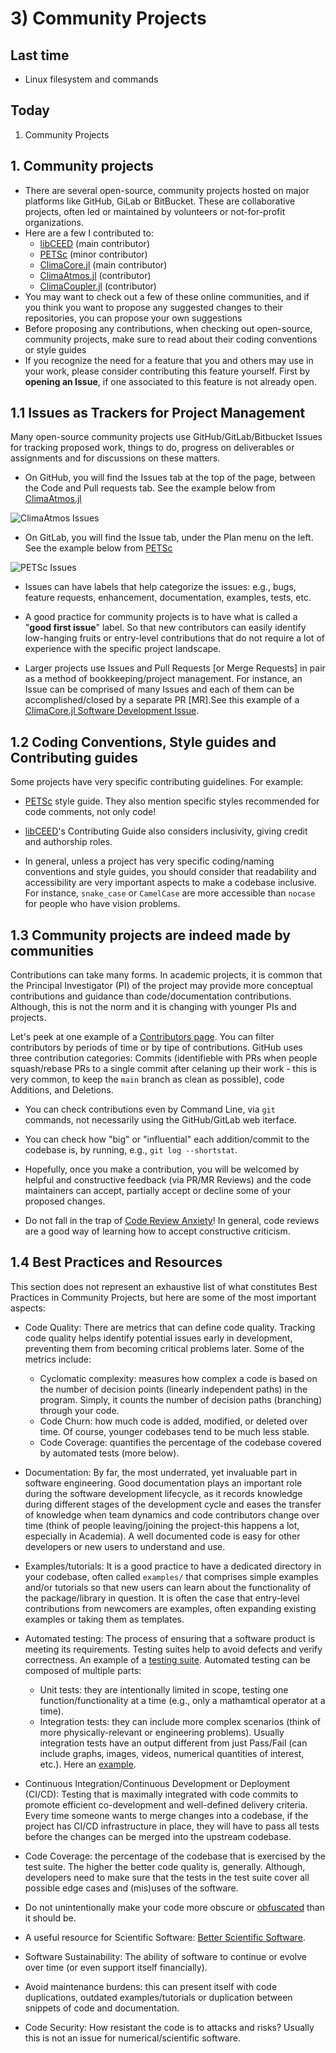 # 3) Community Projects

## Last time

* Linux filesystem and commands

## Today

1. Community Projects

## 1. Community projects

* There are several open-source, community projects hosted on major platforms like GitHub, GiLab or BitBucket. These are collaborative projects, often led or maintained by volunteers or not-for-profit organizations.
* Here are a few I contributed to:
  - [libCEED](https://github.com/CEED/libCEED) (main contributor)
  - [PETSc](https://gitlab.com/petsc/petsc) (minor contributor)
  - [ClimaCore.jl](https://github.com/CliMA/ClimaCore.jl) (main contributor)
  - [ClimaAtmos.jl](https://github.com/CliMA/ClimaAtmos.jl/) (contributor)
  - [ClimaCoupler.jl](https://github.com/CliMA/ClimaCoupler.jl/) (contributor)
* You may want to check out a few of these online communities, and if you think you want to propose any suggested changes to their repositories, you can propose your own suggestions
* Before proposing any contributions, when checking out open-source, community projects, make sure to read about their coding conventions or style guides
* If you recognize the need for a feature that you and others may use in your work, please consider contributing this feature yourself. First by **opening an Issue**, if one associated to this feature is not already open.

## 1.1 Issues as Trackers for Project Management

Many open-source community projects use GitHub/GitLab/Bitbucket Issues for tracking proposed work, things to do, progress on deliverables or assignments and for discussions on these matters.

- On GitHub, you will find the Issues tab at the top of the page, between the Code and Pull requests tab. See the example below from [ClimaAtmos.jl](https://github.com/CliMA/ClimaAtmos.jl/)

![ClimaAtmos Issues](../img/ClimaAtmos_Issues.png)

- On GitLab, you will find the Issue tab, under the Plan menu on the left. See the example below from [PETSc](https://gitlab.com/petsc/petsc)

![PETSc Issues](../img/PETSc_Issues.png)

- Issues can have labels that help categorize the issues: e.g., bugs, feature requests, enhancement, documentation, examples, tests, etc.

- A good practice for community projects is to have what is called a "**good first issue**" label. So that new contributors can easily identify low-hanging fruits or entry-level contributions that do not require a lot of experience with the specific project landscape.

- Larger projects use Issues and Pull Requests [or Merge Requests] in pair as a method of bookkeeping/project management. For instance, an Issue can be comprised of many Issues and each of them can be accomplished/closed by a separate PR [MR].See this example of a [ClimaCore.jl Software Development Issue](https://github.com/CliMA/ClimaCore.jl/issues/974).

## 1.2 Coding Conventions, Style guides and Contributing guides
Some projects have very specific contributing guidelines. For example:

* [PETSc](https://petsc.org/main/developers/style/) style guide. They also mention specific styles recommended for code comments, not only code!

* [libCEED](https://libceed.org/en/latest/CONTRIBUTING/)'s Contributing Guide also considers inclusivity, giving credit and authorship roles.

* In general, unless a project has very specific coding/naming conventions and style guides, you should consider that readability and accessibility are very important aspects to make a codebase inclusive. For instance, `snake_case` or `CamelCase` are more accessible than `nocase` for people who have vision problems.

## 1.3 Community projects are indeed made by communities

Contributions can take many forms. In academic projects, it is common that the Principal Investigator (PI) of the project may provide more conceptual contributions and guidance than code/documentation contributions. Although, this is not the norm and it is changing with younger PIs and projects.

Let's peek at one example of a [Contributors page](https://github.com/CliMA/ClimaCore.jl/graphs/contributors). You can filter contributors by periods of time or by tipe of contributions. GitHub uses three contribution categories: Commits (identifieble with PRs when people squash/rebase PRs to a single commit after celaning up their work - this is very common, to keep the `main` branch as clean as possible), code Additions, and Deletions.

- You can check contributions even by Command Line, via `git` commands, not necessarily using the GitHub/GitLab web iterface.

- You can check how "big" or "influential" each addition/commit to the codebase is, by running, e.g., `git log --shortstat`.

- Hopefully, once you make a contribution, you will be welcomed by helpful and constructive feedback (via PR/MR Reviews) and the code maintainers can accept, partially accept or decline some of your proposed changes.

- Do not fall in the trap of [Code Review Anxiety](https://osf.io/preprints/psyarxiv/8k5a4)! In general, code reviews are a good way of learning how to accept constructive criticism.

## 1.4 Best Practices and Resources

This section does not represent an exhaustive list of what constitutes Best Practices in Community Projects, but here are some of the most important aspects:

* Code Quality: There are metrics that can define code quality. Tracking code quality helps identify potential issues early in development, preventing them from becoming critical problems later. Some of the metrics include:
  - Cyclomatic complexity: measures how complex a code is based on the number of decision points (linearly independent paths) in the program. Simply, it counts the number of decision paths (branching) through your code.
  - Code Churn: how much code is added, modified, or deleted over time. Of course, younger codebases tend to be much less stable.
  - Code Coverage: quantifies the percentage of the codebase covered by automated tests (more below).

* Documentation: By far, the most underrated, yet invaluable part in software engineering. Good documentation plays an important role during the software development lifecycle, as it records knowledge during different stages of the development cycle and eases the transfer of knowledge when team dynamics and code contributors change over time (think of people leaving/joining the project-this happens a lot, especially in Academia). A well documented code is easy for other developers or new users to understand and use.

* Examples/tutorials: It is a good practice to have a dedicated directory in your codebase, often called `examples/` that comprises simple examples and/or tutorials so that new users can learn about the functionality of the package/library in question. It is often the case that entry-level contributions from newcomers are examples, often expanding existing examples or taking them as templates.

* Automated testing: The process of ensuring that a software product is meeting its requirements. Testing suites help to avoid defects and verify correctness. An example of a [testing suite](https://gitlab.com/libceed/libCEED/-/pipelines/1497542437). Automated testing can be composed of multiple parts:
  - Unit tests: they are intentionally limited in scope, testing one function/functionality at a time (e.g., only a mathamtical operator at a time).
  - Integration tests: they can include more complex scenarios (think of more physically-relevant or engineering problems). Usually integration tests have an output different from just Pass/Fail (can include graphs, images, videos, numerical quantities of interest, etc.). Here an [example](https://buildkite.com/clima/climacore-ci/builds/4543#0192929b-eec3-4163-90dc-b4943dff69d5).

* Continuous Integration/Continuous Development or Deployment (CI/CD): Testing that is maximally integrated with code commits to promote efficient co-development and well-defined delivery criteria. Every time someone wants to merge changes into a codebase, if the project has CI/CD infrastructure in place, they will have to pass all tests before the changes can be merged into the upstream codebase.

* Code Coverage: the percentage of the codebase that is exercised by the test suite. The higher the better code quality is, generally. Although, developers need to make sure that the tests in the test suite cover all possible edge cases and (mis)uses of the software.

* Do not unintentionally make your code more obscure or [obfuscated](https://en.wikipedia.org/wiki/Obfuscation_(software)) than it should be.

* A useful resource for Scientific Software: [Better Scientific Software](https://bssw.io/).

* Software Sustainability: The ability of software to continue or evolve over time (or even support itself financially).

* Avoid maintenance burdens: this can present itself with code duplications, outdated examples/tutorials or duplication between snippets of code and documentation.

* Code Security: How resistant the code is to attacks and risks? Usually this is not an issue for numerical/scientific software.


